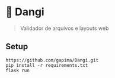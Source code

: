 # 📁 Dangi
> Validador de arquivos e layouts web

## Setup
```
https://github.com/gapima/Dangi.git
pip install -r requirements.txt
flask run
```